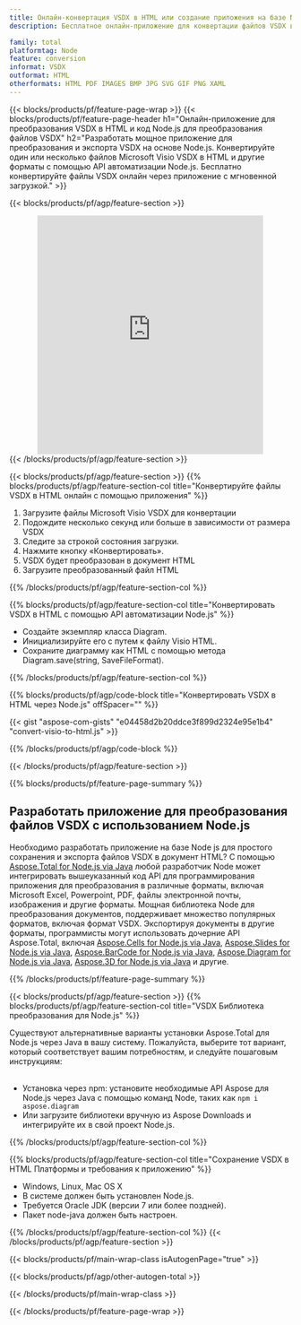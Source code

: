```yaml
---
title: Онлайн-конвертация VSDX в HTML или создание приложения на базе Node.js для конвертации файлов VSDX
description: Бесплатное онлайн-приложение для конвертации файлов VSDX в HTML. Код библиотеки конвертации Node.js для документов Microsoft Visio VSDX. 

family: total
platformtag: Node
feature: conversion
informat: VSDX
outformat: HTML
otherformats: HTML PDF IMAGES BMP JPG SVG GIF PNG XAML
---
```

{{< blocks/products/pf/feature-page-wrap >}}
{{< blocks/products/pf/feature-page-header h1="Онлайн-приложение для преобразования VSDX в HTML и код Node.js для преобразования файлов VSDX" h2="Разработать мощное приложение для преобразования и экспорта VSDX на основе Node.js. Конвертируйте один или несколько файлов Microsoft Visio VSDX в HTML и другие форматы с помощью API автоматизации Node.js. Бесплатно конвертируйте файлы VSDX онлайн через приложение с мгновенной загрузкой." >}}


{{< blocks/products/pf/agp/feature-section >}}

<div class="container-fluid agp-content bg-white aboutfile box-1 vh100 section nopbtm">
<div class=container>
<div class=row>
<div class="demobox tc col-md-12 padding-0" align="center">

<iframe title="Бесплатное онлайн-приложение для конвертации VSDX в HTML" style="border: none; height: 426px;" scrolling="no" src="https://total-conversion-app-65z5r2lp.k8s.dynabic.com/?to=html&from=vsdx" id="child-iframe" width="80%"></iframe>

</div></div>
</div></div>
{{< /blocks/products/pf/agp/feature-section >}}


{{< blocks/products/pf/agp/feature-section >}}
{{% blocks/products/pf/agp/feature-section-col title="Конвертируйте файлы VSDX в HTML онлайн с помощью приложения" %}}

1. Загрузите файлы Microsoft Visio VSDX для конвертации
1. Подождите несколько секунд или больше в зависимости от размера VSDX
1. Следите за строкой состояния загрузки.
1. Нажмите кнопку «Конвертировать».
1. VSDX будет преобразован в документ HTML
1. Загрузите преобразованный файл HTML

{{% /blocks/products/pf/agp/feature-section-col %}}

{{% blocks/products/pf/agp/feature-section-col title="Конвертировать VSDX в HTML с помощью API автоматизации Node.js" %}}

- Создайте экземпляр класса Diagram.
- Инициализируйте его с путем к файлу Visio HTML.
- Сохраните диаграмму как HTML с помощью метода Diagram.save(string, SaveFileFormat).

{{% /blocks/products/pf/agp/feature-section-col %}}

{{% blocks/products/pf/agp/code-block title="Конвертировать VSDX в HTML через Node.js" offSpacer="" %}}

{{< gist "aspose-com-gists" "e04458d2b20ddce3f899d2324e95e1b4" "convert-visio-to-html.js" >}}

{{% /blocks/products/pf/agp/code-block %}}

{{< /blocks/products/pf/agp/feature-section >}}

{{% blocks/products/pf/feature-page-summary %}}

<h2>Разработать приложение для преобразования файлов VSDX с использованием Node.js</h2>

Необходимо разработать приложение на базе Node js для простого сохранения и экспорта файлов VSDX в документ HTML? С помощью [Aspose.Total for Node.js via Java](https://products.aspose.com/total/ru/nodejs-java/) любой разработчик Node может интегрировать вышеуказанный код API для программирования приложения для преобразования в различные форматы, включая Microsoft Excel, Powerpoint, PDF, файлы электронной почты, изображения и другие форматы. Мощная библиотека Node для преобразования документов, поддерживает множество популярных форматов, включая формат VSDX. Экспортируя документы в другие форматы, программисты могут использовать дочерние API Aspose.Total, включая [Aspose.Cells for Node.js via Java](https://products.aspose.com/cells/ru/nodejs-java/), [Aspose.Slides for Node.js via Java](https://products.aspose.com/slides/ru/nodejs-java/), [Aspose.BarCode for Node.js via Java](https://products.aspose.com/barcode/ru/nodejs-java/), [Aspose.Diagram for Node.js via Java](https://products.aspose.com/diagram/ru/nodejs-java/), [Aspose.3D for Node.js via Java](https://products.aspose.com/3d/ru/nodejs-java/) и другие. 
 
 

{{% /blocks/products/pf/feature-page-summary %}}

{{< blocks/products/pf/agp/feature-section >}}
{{% blocks/products/pf/agp/feature-section-col title="VSDX Библиотека преобразования для Node.js" %}}

Существуют альтернативные варианты установки Aspose.Total для Node.js через Java в вашу систему. Пожалуйста, выберите тот вариант, который соответствует вашим потребностям, и следуйте пошаговым инструкциям:<br /><br />

- Установка через npm: установите необходимые API Aspose для Node.js через Java с помощью команд Node, таких как ```npm i aspose.diagram```
- Или загрузите библиотеки вручную из Aspose Downloads и интегрируйте их в свой проект Node.js.

{{% /blocks/products/pf/agp/feature-section-col %}}

{{% blocks/products/pf/agp/feature-section-col title="Сохранение VSDX в HTML Платформы и требования к приложению" %}}

- Windows, Linux, Mac OS X
- В системе должен быть установлен Node.js.
- Требуется Oracle JDK (версии 7 или более поздней).
- Пакет node-java должен быть настроен.

{{% /blocks/products/pf/agp/feature-section-col %}}
{{< /blocks/products/pf/agp/feature-section >}}

{{< blocks/products/pf/main-wrap-class isAutogenPage="true" >}}

{{< blocks/products/pf/agp/other-autogen-total >}}

{{< /blocks/products/pf/main-wrap-class >}}

{{< /blocks/products/pf/feature-page-wrap >}}